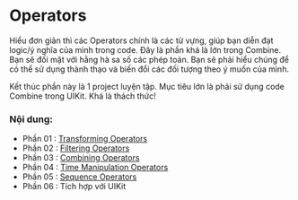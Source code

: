 # Operators

Hiểu đơn giản thì các Operators chính là các từ vựng, giúp bạn diễn đạt logic/ý nghĩa của mình trong code. Đây là phần khá là lớn trong Combine. Bạn sẽ đối mặt với hằng hà sa số các phép toán. Bạn sẽ phải hiểu chúng để có thể sử dụng thành thạo và biến đổi các đối tượng theo ý muốn của mình.

Kết thúc phần này là 1 project luyện tập. Mục tiêu lớn là phải sử dụng code Combine trong UIKit. Khá là thách thức!

### Nội dung:

* Phần 01 : [Transforming Operators](./01_Transforming.md)
* Phần 02 : [Filtering Operators](./02_Filtering.md)
* Phần 03 : [Combining Operators](./03_Combining.md)
* Phần 04 : [Time Manipulation Operators](./04_TimeManipulation.md)
* Phần 05 : [Sequence Operators](./05_Sequence.md)
* Phần 06 : Tích hợp với UIKit
